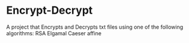 # Encrypt-Decrypt

A project that Encrypts and Decrypts txt files using one of the following algorithms:
RSA
Elgamal
Caeser
affine
